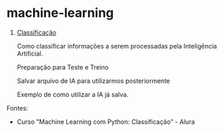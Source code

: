 # machine-learning

1) [Classificação](https://github.com/Antonino-Marques-Jares/machine-learning/blob/main/classificacao.ipynb)

   Como classificar informações a serem processadas pela Inteligência Artificial.
   
   Preparação para Teste e Treino
   
   Salvar arquivo de IA para utilizarmos posteriormente
   
   Exemplo de como utilizar a IA já salva.

Fontes:

- Curso "Machine Learning com Python: Classificação" - Alura
